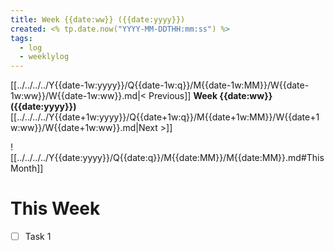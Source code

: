 ```yaml
---
title: Week {{date:ww}} ({{date:yyyy}})
created: <% tp.date.now("YYYY-MM-DDTHH:mm:ss") %>
tags:
  - log
  - weeklylog
---
```

[[../../../../Y{{date-1w:yyyy}}/Q{{date-1w:q}}/M{{date-1w:MM}}/W{{date-1w:ww}}/W{{date-1w:ww}}.md|< Previous]] **Week {{date:ww}} ({{date:yyyy}})** [[../../../../Y{{date+1w:yyyy}}/Q{{date+1w:q}}/M{{date+1w:MM}}/W{{date+1w:ww}}/W{{date+1w:ww}}.md|Next >]]

![[../../../../Y{{date:yyyy}}/Q{{date:q}}/M{{date:MM}}/M{{date:MM}}.md#This Month]]
# This Week
- [ ] Task 1
